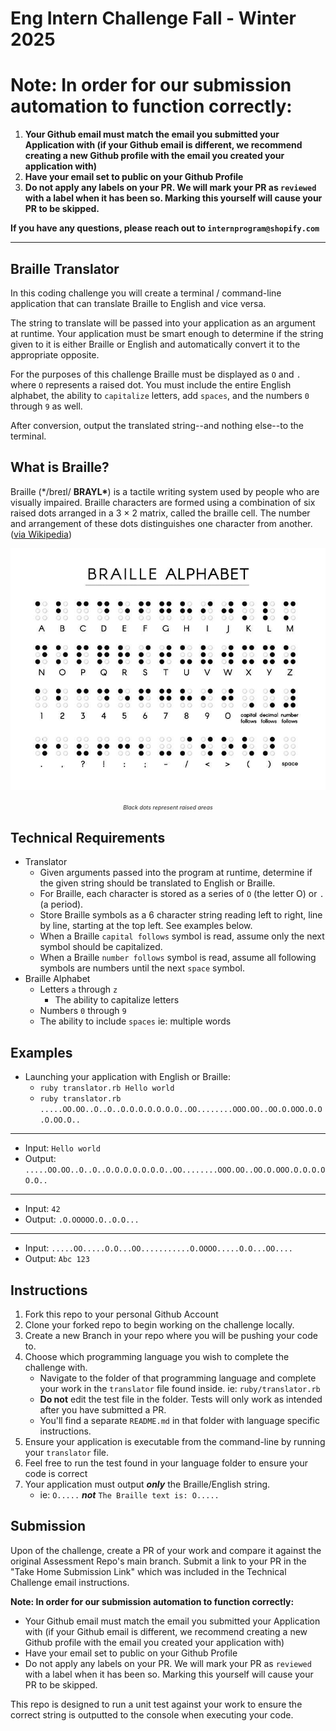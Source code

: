 # Eng Intern Challenge Fall - Winter 2025

# **Note: In order for our submission automation to function correctly:**

1. **Your Github email must match the email you submitted your Application with (if your Github email is different, we recommend creating a new Github profile with the email you created your application with)**
2. **Have your email set to public on your Github Profile**
3. **Do not apply any labels on your PR. We will mark your PR as `reviewed` with a label when it has been so. Marking this yourself will cause your PR to be skipped.**

**If you have any questions, please reach out to `internprogram@shopify.com`**

---

## Braille Translator

In this coding challenge you will create a terminal / command-line application that can translate Braille to English and vice versa.

The string to translate will be passed into your application as an argument at runtime. Your application must be smart enough to determine if the string given to it is either Braille or English and automatically convert it to the appropriate opposite.

For the purposes of this challenge Braille must be displayed as `O` and `.` where `O` represents a raised dot. You must include the entire English alphabet, the ability to `capitalize` letters, add `spaces`, and the numbers `0` through `9` as well.

After conversion, output the translated string--and nothing else--to the terminal.

## What is Braille?

Braille (\*/breɪl/ **BRAYL\***) is a tactile writing system used by people who are visually impaired. Braille characters are formed using a combination of six raised dots arranged in a 3 × 2 matrix, called the braille cell. The number and arrangement of these dots distinguishes one character from another. ([via Wikipedia](https://en.wikipedia.org/wiki/Braille))

<p align='center'>
  <img src='./braille.jpg' alt='Braille Alphabet' />
</p>
<p align='center'>
  <em style='font-size:xx-small;'>Black dots represent raised areas</em>
</p>

## Technical Requirements

- Translator
  - Given arguments passed into the program at runtime, determine if the given string should be translated to English or Braille.
  - For Braille, each character is stored as a series of `O` (the letter O) or `.` (a period).
  - Store Braille symbols as a 6 character string reading left to right, line by line, starting at the top left. See examples below.
  - When a Braille `capital follows` symbol is read, assume only the next symbol should be capitalized.
  - When a Braille `number follows` symbol is read, assume all following symbols are numbers until the next `space` symbol.
- Braille Alphabet
  - Letters `a` through `z`
    - The ability to capitalize letters
  - Numbers `0` through `9`
  - The ability to include `spaces` ie: multiple words

## Examples

- Launching your application with English or Braille:
  - `ruby translator.rb Hello world`
  - `ruby translator.rb .....OO.OO..O..O..O.O.O.O.O.O.O..OO........OOO.OO..OO.O.OOO.O.O.O.OO.O..`

---

- Input: `Hello world`
- Output: `.....OO.OO..O..O..O.O.O.O.O.O.O..OO........OOO.OO..OO.O.OOO.O.O.O.OO.O..`

---

- Input: `42`
- Output: `.O.OOOOO.O..O.O...`

---

- Input: `.....OO.....O.O...OO...........O.OOOO.....O.O...OO....`
- Output: `Abc 123`

## Instructions

1. Fork this repo to your personal Github Account
1. Clone your forked repo to begin working on the challenge locally.
1. Create a new Branch in your repo where you will be pushing your code to.
1. Choose which programming language you wish to complete the challenge with.
   - Navigate to the folder of that programming language and complete your work in the `translator` file found inside. ie: `ruby/translator.rb`
   - **Do not** edit the test file in the folder. Tests will only work as intended after you have submitted a PR.
   - You'll find a separate `README.md` in that folder with language specific instructions.
1. Ensure your application is executable from the command-line by running your `translator` file.
1. Feel free to run the test found in your language folder to ensure your code is correct
1. Your application must output **_only_** the Braille/English string.
   - ie: `O.....` **_not_** `The Braille text is: O.....`

## Submission

Upon of the challenge, create a PR of your work and compare it against the original Assessment Repo's main branch. Submit a link to your PR in the "Take Home Submission Link" which was included in the Technical Challenge email instructions.

**Note: In order for our submission automation to function correctly:**

- Your Github email must match the email you submitted your Application with (if your Github email is different, we recommend creating a new Github profile with the email you created your application with)
- Have your email set to public on your Github Profile
- Do not apply any labels on your PR. We will mark your PR as `reviewed` with a label when it has been so. Marking this yourself will cause your PR to be skipped.

This repo is designed to run a unit test against your work to ensure the correct string is outputted to the console when executing your code.
